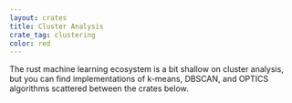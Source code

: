 ```yaml
---
layout: crates
title: Cluster Analysis
crate_tag: clustering
color: red
---
```


The rust machine learning ecosystem is a bit shallow on cluster analysis,
but you can find implementations of k-means, DBSCAN, and OPTICS algorithms
scattered between the crates below.